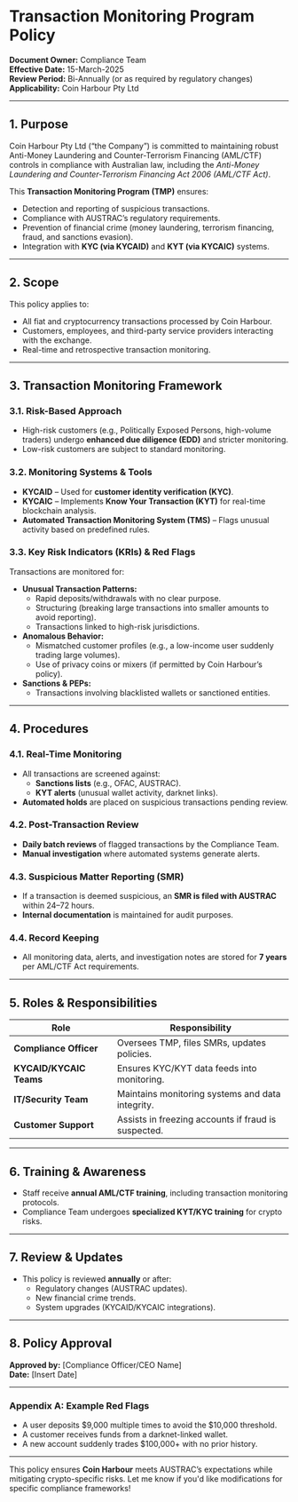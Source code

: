 # **Transaction Monitoring Program Policy**  
**Document Owner:** Compliance Team  
**Effective Date:** 15-March-2025  
**Review Period:** Bi-Annually (or as required by regulatory changes)  
**Applicability:** Coin Harbour Pty Ltd  

---

## **1. Purpose**  
Coin Harbour Pty Ltd (“the Company”) is committed to maintaining robust Anti-Money Laundering and Counter-Terrorism Financing (AML/CTF) controls in compliance with Australian law, including the *Anti-Money Laundering and Counter-Terrorism Financing Act 2006 (AML/CTF Act)*.  

This **Transaction Monitoring Program (TMP)** ensures:  
- Detection and reporting of suspicious transactions.  
- Compliance with AUSTRAC’s regulatory requirements.  
- Prevention of financial crime (money laundering, terrorism financing, fraud, and sanctions evasion).  
- Integration with **KYC (via KYCAID)** and **KYT (via KYCAIC)** systems.  

---

## **2. Scope**  
This policy applies to:  
- All fiat and cryptocurrency transactions processed by Coin Harbour.  
- Customers, employees, and third-party service providers interacting with the exchange.  
- Real-time and retrospective transaction monitoring.  

---

## **3. Transaction Monitoring Framework**  

### **3.1. Risk-Based Approach**  
- High-risk customers (e.g., Politically Exposed Persons, high-volume traders) undergo **enhanced due diligence (EDD)** and stricter monitoring.  
- Low-risk customers are subject to standard monitoring.  

### **3.2. Monitoring Systems & Tools**  
- **KYCAID** – Used for **customer identity verification (KYC)**.  
- **KYCAIC** – Implements **Know Your Transaction (KYT)** for real-time blockchain analysis.  
- **Automated Transaction Monitoring System (TMS)** – Flags unusual activity based on predefined rules.  

### **3.3. Key Risk Indicators (KRIs) & Red Flags**  
Transactions are monitored for:  
- **Unusual Transaction Patterns:**  
  - Rapid deposits/withdrawals with no clear purpose.  
  - Structuring (breaking large transactions into smaller amounts to avoid reporting).  
  - Transactions linked to high-risk jurisdictions.  
- **Anomalous Behavior:**  
  - Mismatched customer profiles (e.g., a low-income user suddenly trading large volumes).  
  - Use of privacy coins or mixers (if permitted by Coin Harbour’s policy).  
- **Sanctions & PEPs:**  
  - Transactions involving blacklisted wallets or sanctioned entities.  

---

## **4. Procedures**  

### **4.1. Real-Time Monitoring**  
- All transactions are screened against:  
  - **Sanctions lists** (e.g., OFAC, AUSTRAC).  
  - **KYT alerts** (unusual wallet activity, darknet links).  
- **Automated holds** are placed on suspicious transactions pending review.  

### **4.2. Post-Transaction Review**  
- **Daily batch reviews** of flagged transactions by the Compliance Team.  
- **Manual investigation** where automated systems generate alerts.  

### **4.3. Suspicious Matter Reporting (SMR)**  
- If a transaction is deemed suspicious, an **SMR is filed with AUSTRAC** within 24–72 hours.  
- **Internal documentation** is maintained for audit purposes.  

### **4.4. Record Keeping**  
- All monitoring data, alerts, and investigation notes are stored for **7 years** per AML/CTF Act requirements.  

---

## **5. Roles & Responsibilities**  

| **Role**               | **Responsibility** |
|-------------------------|---------------------|
| **Compliance Officer** | Oversees TMP, files SMRs, updates policies. |
| **KYCAID/KYCAIC Teams** | Ensures KYC/KYT data feeds into monitoring. |
| **IT/Security Team**   | Maintains monitoring systems and data integrity. |
| **Customer Support**   | Assists in freezing accounts if fraud is suspected. |

---

## **6. Training & Awareness**  
- Staff receive **annual AML/CTF training**, including transaction monitoring protocols.  
- Compliance Team undergoes **specialized KYT/KYC training** for crypto risks.  

---

## **7. Review & Updates**  
- This policy is reviewed **annually** or after:  
  - Regulatory changes (AUSTRAC updates).  
  - New financial crime trends.  
  - System upgrades (KYCAID/KYCAIC integrations).  

---

## **8. Policy Approval**  
**Approved by:** [Compliance Officer/CEO Name]  
**Date:** [Insert Date]  

---

### **Appendix A: Example Red Flags**  
- A user deposits $9,000 multiple times to avoid the $10,000 threshold.  
- A customer receives funds from a darknet-linked wallet.  
- A new account suddenly trades $100,000+ with no prior history.  

---

This policy ensures **Coin Harbour** meets AUSTRAC’s expectations while mitigating crypto-specific risks. Let me know if you'd like modifications for specific compliance frameworks!
